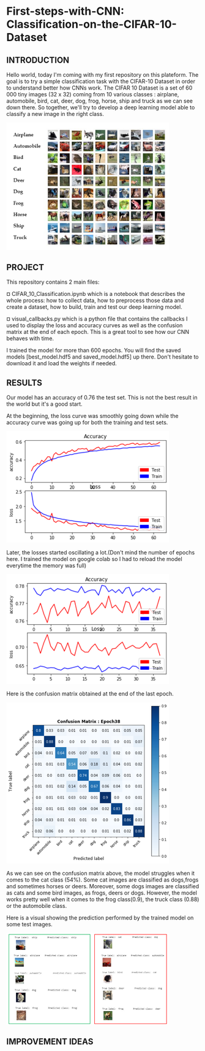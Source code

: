 # First-steps-with-CNN: Classification-on-the-CIFAR-10-Dataset

## INTRODUCTION

Hello world, today I'm coming with my first repository on this plateform. The goal is to try a simple classification task with the CIFAR-10 Dataset in order to understand better how CNNs work. The CIFAR 10 Dataset is a set of 60 000 tiny images (32 x 32) coming from 10 various classes : airplane, automobile, bird, cat, deer, dog, frog, horse, ship and truck as we can see down there. So together, we'll try to develop a deep learning model able to classify a new image in the right class.

<p float="left">
    <img src="Images/sample.PNG" width="425"/> 
</p>

## PROJECT
This repository contains 2 main files: 

¤ CIFAR_10_Classification.ipynb which is a notebook that describes the whole process: how to collect data, how to preprocess those data and create a dataset, how to build, train and test our deep learning model.

¤ visual_callbacks.py which is a python file that contains the callbacks I used to display the loss and accuracy curves as well as the confusion matrix at the end of each epoch. This is a great tool to see how our CNN behaves with time.

I trained the model for more than 600 epochs. You will find the saved models [best_model.hdf5 and saved_model.hdf5] up there. Don't hesitate to download it and load the weights if needed.

## RESULTS
Our model has an accuracy of 0.76 the test set. This is not the best result in the world but it's a good start. 

At the beginning, the loss curve was smoothly going down while the accuracy curve was going up for both the training and test sets.
<p float="left">
    <img src="Images/loss_start.png" width="425"/> 
</p>

Later, the losses started oscillating a lot.(Don't mind the number of epochs here. I trained the model on google colab so I had to reload the model everytime the memory was full)
<p float="left">
    <img src="Images/loss.png" width="425"/> 
</p>

Here is the confusion matrix obtained at the end of the last epoch.
<p float="left">
    <img src="Images/confusion_matrix.png" width="425"/> 
</p>

As we can see on the confusion matrix above, the model struggles when it comes to the cat class (54%). Some cat images are classified as dogs,frogs and sometimes horses or deers. Moreover, some dogs images are classified as cats and some bird images, as frogs, deers or dogs. However, the model works pretty well when it comes to the frog class(0.9), the truck class (0.88) or the automobile class.

Here is a visual showing the prediction performed by the trained model on some test images.
<p float="left">
    <img src="Images/results.PNG" width="425"/> 
</p>

## IMPROVEMENT IDEAS

